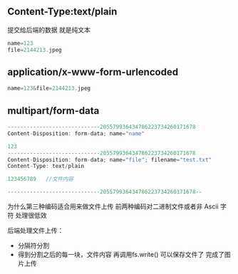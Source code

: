 ## Content-Type:text/plain
提交给后端的数据 就是纯文本
```js
name=123
file=2144213.jpeg
```

## application/x-www-form-urlencoded
```js
name=123&file=2144213.jpeg
```

## multipart/form-data
```js
-----------------------------205579936434786223734260171678
Content-Disposition: form-data; name="name"

123
-----------------------------205579936434786223734260171678
Content-Disposition: form-data; name="file"; filename="test.txt"
Content-Type: text/plain

123456789   //文件内容

-----------------------------205579936434786223734260171678--
```

为什么第三种编码适合用来做文件上传
前两种编码对二进制文件或者非 Ascii 字符 处理很低效

后端处理文件上传：
- 分隔符分割
- 得到分割之后的每一块，文件内容  再调用fs.write()  可以保存文件了  完成了图片上传